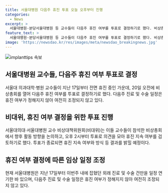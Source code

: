 ```yaml
---
title: 서울대병원 다음주 휴진 투표 오늘 오후부터 진행
categories:
  - News
excerpt: >
  서울대병원·분당서울대병원 등 교수들이 다음주 휴진 여부를 투표로 결정하기로 했다. 비상총회에서 내부 의견 충돌로 휴진 결의가 어려워져 오후 2시부터 투표가 예상된다. 휴진으로 외래 진료, 수술 등에 영향이 미칠 전망이며, 투표 결과는 곧바로 밝혀질 예정이다.
feature_text: >
  서울대병원·분당서울대병원 등 교수들이 다음주 휴진 여부를 투표로 결정하기로 했다. 비상총회에서 내부 의견 충돌로 휴진 결의가 어려워져 오후 2시부터 투표가 예상된다. 휴진으로 외래 진료, 수술 등에 영향이 미칠 전망이며, 투표 결과는 곧바로 밝혀질 예정이다.
image: 'https://newsdao.kr/res/images/meta/newsdao_breakingnews.jpg'
---
```


<p><img src="https://newsdao.kr/res/images/meta/newsdao_breakingnews.jpg" alt="implanttips 속보" /></p>

<h2 data-ke-size="size26">서울대병원 교수들, 다음주 휴진 여부 투표로 결정</h2>

<p data-ke-size="size16">서울대 의과대학·병원 교수들이 지난 17일부터 전면 휴진 중인 가운데, 20일 오전에 비상총회를 열어 다음주 휴진 여부를 투표로 결정하기로 했다. 다음주 진료 및 수술 일정은 휴진 여부가 정해지지 않아 여전히 조정되지 않고 있다.</p>

<h2 data-ke-size="size26">비대위, 휴진 여부 결정을 위한 투표 진행</h2>

<p data-ke-size="size16">서울대의대·서울대병원 교수 비상대책위원회(비대위)는 이들 교수들이 참석한 비상총회에서 향후 활동 방향을 논의하고, 오후 2시부터 투표로 의견을 모아 휴진 지속 여부를 검토하기로 했다. 투표가 종료되면 휴진 지속 여부와 방식 등 결과를 밝힐 예정이다.</p>

<h2 data-ke-size="size26">휴진 여부 결정에 따른 임상 일정 조정</h2>

<p data-ke-size="size16">현재 서울대병원은 지난 17일부터 이번주 내에 잡혔던 외래 진료 및 수술 건만을 일정 연기한 바 있으며, 다음주 진료 및 수술 일정은 휴진 여부가 정해지지 않아 여전히 조정되지 않고 있다. </p>

